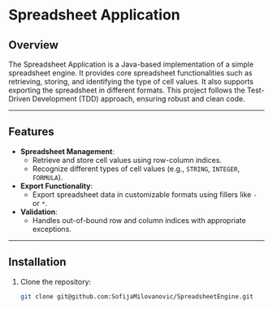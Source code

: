 # Spreadsheet Application

## Overview

The Spreadsheet Application is a Java-based implementation of a simple spreadsheet engine. It provides core spreadsheet
functionalities such as retrieving, storing, and identifying the type of cell values. It also supports exporting the
spreadsheet in different formats. This project follows the Test-Driven Development (TDD) approach, ensuring robust and
clean code.

---

## Features

- **Spreadsheet Management**:
    - Retrieve and store cell values using row-column indices.
    - Recognize different types of cell values (e.g., `STRING`, `INTEGER`, `FORMULA`).
- **Export Functionality**:
    - Export spreadsheet data in customizable formats using fillers like `-` or `*`.
- **Validation**:
    - Handles out-of-bound row and column indices with appropriate exceptions.

---

## Installation

1. Clone the repository:
   ```bash
   git clone git@github.com:SofijaMilovanovic/SpreadsheetEngine.git
